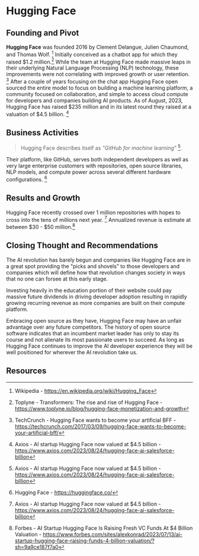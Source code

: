# Hugging Face

## Founding and Pivot

**Hugging Face** was founded 2016 by Clement Delangue, Julien Chaumond, and Thomas Wolf. [^1] Initially conceived as a chatbot app for which they raised $1.2 million.[^2] While the team at Hugging Face made massive leaps in their underlying Natural Language Processing (NLP) technology, these improvements were not correlating with improved growth or user retention. [^3] After a couple of years focusing on the chat app Hugging Face open sourced the entire model to focus on building a machine learning platform, a community focused on collaboration, and simple to access cloud compute for developers and companies building AI products. As of August, 2023, Hugging Face has raised $235 million and in its latest round they raised at a valuation of $4.5 billion. [^4]

## Business Activities

> Hugging Face describes itself as *"GitHub for machine learning"* [^4]. 

Their platform, like GitHub, serves both independent developers as well as very large enterprise customers with repositories, open source libraries, NLP models, and compute power across several different hardware configurations. [^5] 

## Results and Growth

Hugging Face recently crossed over 1 million repositories with hopes to cross into the tens of millions next year. [^4] Annualized revenue is estimate at between $30 - $50 million.[^6]

## Closing Thought and Recommendations

The AI revolution has barely begun and companies like Hugging Face are in a great spot providing the "picks and shovels" to those developers and companies which will define how that revolution changes society in ways that no one can forsee at this early stage. 

Investing heavily in the education portion of their website could pay massive future dividends in driving developer adoption resulting in rapidly growing recurring revenue as more companies are built on their compute platform.

Embracing open source as they have, Hugging Face may have an unfair advantage over any future competitors. The history of open source software indicates that an incumbent market leader has only to stay its course and not alienate its most passionate users to succeed. As long as Hugging Face continues to improve the AI developer experience they will be well positioned for wherever the AI revolution take us.

## Resources
[^1]: Wikipedia - https://en.wikipedia.org/wiki/Hugging_Face
[^2]: Toplyne - Transformers: The rise and rise of Hugging Face - https://www.toplyne.io/blog/hugging-face-monetization-and-growth
[^3]: TechCrunch - Hugging Face wants to become your artificial BFF - https://techcrunch.com/2017/03/09/hugging-face-wants-to-become-your-artificial-bff/
[^4]: Axios - AI startup Hugging Face now valued at $4.5 billion - https://www.axios.com/2023/08/24/hugging-face-ai-salesforce-billion
[^5]: Hugging Face - https://huggingface.co/
[^6]: Forbes - AI Startup Hugging Face Is Raising Fresh VC Funds At $4 Billion Valuation - https://www.forbes.com/sites/alexkonrad/2023/07/13/ai-startup-hugging-face-raising-funds-4-billion-valuation/?sh=9a9ce187f7a0